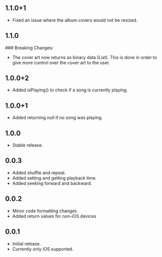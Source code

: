 ## 1.1.0+1

* Fixed an issue where the album covers would not be resized.

## 1.1.0

### Breaking Changes:

* The cover art now returns as binary data (List<int>). This is done in order to give more control over the cover art to the user.

## 1.0.0+2

* Added isPlaying() to check if a song is currently playing.

## 1.0.0+1

* Added returning null if no song was playing.

## 1.0.0

* Stable release.

## 0.0.3

* Added shuffle and repeat.
* Added setting and getting playback time.
* Added seeking forward and backward.

## 0.0.2

* Minor code formatting changes
* Added return values for non-iOS devices

## 0.0.1

* Initial release. 
* Currently only iOS supported.
